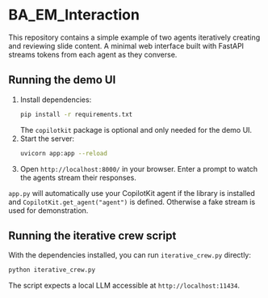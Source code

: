 # BA_EM_Interaction

This repository contains a simple example of two agents iteratively creating and reviewing slide content. A minimal web interface built with FastAPI streams tokens from each agent as they converse.

## Running the demo UI

1. Install dependencies:
   ```bash
   pip install -r requirements.txt
   ```
   The `copilotkit` package is optional and only needed for the demo UI.
2. Start the server:
   ```bash
   uvicorn app:app --reload
   ```
3. Open `http://localhost:8000/` in your browser. Enter a prompt to watch the agents stream their responses.

`app.py` will automatically use your CopilotKit agent if the library is installed and `CopilotKit.get_agent("agent")` is defined. Otherwise a fake stream is used for demonstration.

## Running the iterative crew script

With the dependencies installed, you can run `iterative_crew.py` directly:

```bash
python iterative_crew.py
```

The script expects a local LLM accessible at `http://localhost:11434`.
